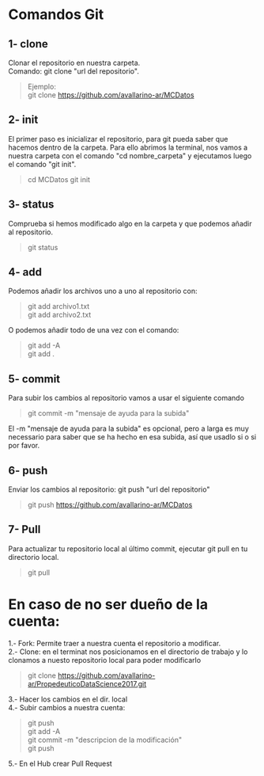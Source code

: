 # Comandos Git

## 1- clone 
Clonar el repositorio en nuestra carpeta.  
Comando: git clone "url del repositorio".  
> Ejemplo:  
> git clone https://github.com/avallarino-ar/MCDatos

## 2- init
El primer paso es inicializar el repositorio, para git pueda saber que hacemos dentro de la carpeta. Para ello abrimos la terminal, nos vamos a nuestra carpeta con el comando "cd nombre_carpeta" y ejecutamos luego el comando "git init".  

> cd MCDatos 
> git init  

## 3- status
Comprueba si hemos modificado algo en la carpeta y que podemos añadir al repositorio. 
> git status

## 4- add
Podemos añadir los archivos uno a uno al repositorio con:
> git add archivo1.txt  
> git add archivo2.txt

O podemos añadir todo de una vez con el comando:
> git add -A  
> git add .

## 5- commit
Para subir los cambios al repositorio vamos a usar el siguiente comando
> git commit -m "mensaje de ayuda para la subida"

El -m "mensaje de ayuda para la subida" es opcional, pero a larga es muy necessario para saber que se ha hecho en esa subida, así que usadlo si o si por favor.

## 6- push
Enviar los cambios al repositorio: git push "url del repositorio"  
> git push https://github.com/avallarino-ar/MCDatos

## 7- Pull
Para actualizar tu repositorio local al último commit, ejecutar git pull en tu directorio local.
> git pull

# En caso de no ser dueño de la cuenta:  
1.- Fork: Permite traer a nuestra cuenta el repositorio a modificar.  
2.- Clone: en el terminat nos posicionamos en el directorio de trabajo y lo clonamos a nuesto repositorio local para poder modificarlo  
> git clone https://github.com/avallarino-ar/PropedeuticoDataScience2017.git  

3.- Hacer los cambios en el dir. local  
4.- Subir cambios a nuestra cuenta:  
> git push    
> git add -A       
> git commit -m "descripcion de la modificación"  
> git push  

5.- En el Hub crear Pull Request
